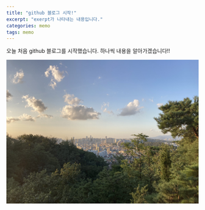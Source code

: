 ```yaml
---
title: "github 블로그 시작!"
excerpt: "exerpt가 나타내는 내용입니다."
categories: memo
tags: memo
---
```


오늘 처음 github 블로그를 시작했습니다.
하나씩 내용을 알아가겠습니다!!

![이미지](../images/22-02-14-start/배경화면.jpg)
